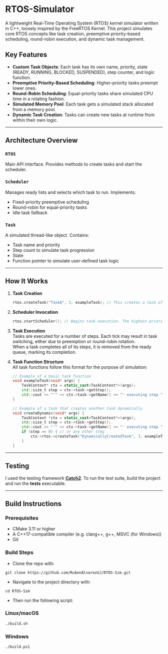 # RTOS-Simulator

A lightweight Real-Time Operating System (RTOS) kernel simulator written in C++, loosely inspired by the FreeRTOS Kernel.
This project simulates core RTOS concepts like task creation, preemptive priority-based scheduling, round-robin execution, and dynamic task management.

## Key Features
- **Custom Task Objects**: Each task has its own name, priority, state (READY, RUNNING, BLOCKED, SUSPENDED), step counter, and logic function.
- **Preemptive Priority-Based Scheduling**: Higher-priority tasks preempt lower ones.
- **Round-Robin Scheduling**: Equal-priority tasks share simulated CPU time in a rotating fashion.
- **Simulated Memory Pool**: Each task gets a simulated stack allocated from a memory pool.
- **Dynamic Task Creation**: Tasks can create new tasks at runtime from within their own logic.

---

## Architecture Overview

### `RTOS`  
Main API interface. Provides methods to create tasks and start the scheduler.

### `Scheduler`
Manages ready lists and selects which task to run. Implements:
- Fixed-priority preemptive scheduling
- Round-robin for equal-priority tasks
- Idle task fallback

### `Task`
A simulated thread-like object. Contains:
- Task name and priority
- Step count to simulate task progression
- State
- Function pointer to simulate user-defined task logic

---

## How It Works

1. **Task Creation**  
    ```cpp
    rtos.createTask("TaskA", 3, exampleTask); // This creates a task of priority 3 and adds it to the ready queue.
    ```

2. **Scheduler Invocation**
    ```cpp
    rtos.startScheduler(); // Begins task execution. The highest-priority READY task is selected at every tick.
    ```

3. **Task Execution**  
Tasks are executed for a number of steps. Each tick may result in task switching, either due to preemption or round-robin rotation.  
When a task completes all of its steps, it is removed from the ready queue, marking its completion.

4. **Task Function Structure**  
All task functions follow this format for the purpose of simulation:
    ```cpp
    // Example of a basic task function
    void exampleTask(void* args) {
        TaskContext* ctx = static_cast<TaskContext*>(args);
        std::size_t step = ctx->task->getStep();
        std::cout << "'" << ctx->task->getName() << "' executing step " << static_cast<int>(step) << "\n";
    }

    // Example of a task that creates another task dynamically
    void createDynamic(void* args) {
        TaskContext *ctx = static_cast<TaskContext*>(args);
        std::size_t step = ctx->task->getStep();
        std::cout << "'" << ctx->task->getName() << "' executing step " << static_cast<int>(step) << "\n";
        if (step == 0) { // or any other step
            ctx->rtos->createTask("DynamicallyCreatedTask", 3, exampleTask);
        }
    }
    ```

---

## Testing
I used the testing framework [**Catch2**](https://github.com/catchorg/Catch2). To run the test suite, build the project and run the **tests** executable.

---

## Build Instructions

### Prerequisites

- CMake 3.11 or higher
- A C++17-compatible compiler (e.g. clang++, g++, MSVC (for Windows))
- Git

### Build Steps

- Clone the repo with:
```
git clone https://github.com/RubenAlvarezGJ/RTOS-Sim.git
```
- Navigate to the project directory with:
```
cd RTOS-Sim
```
- Then run the following script:

### Linux/macOS

```bash
./build.sh
```

### Windows
```bash
./build.ps1
```
